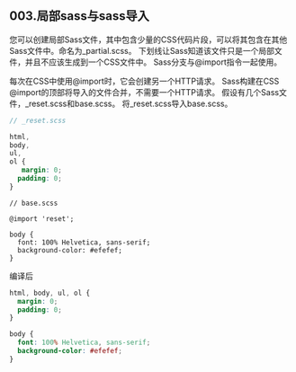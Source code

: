 003.局部sass与sass导入
---

您可以创建局部Sass文件，其中包含少量的CSS代码片段，可以将其包含在其他Sass文件中。命名为_partial.scss。 下划线让Sass知道该文件只是一个局部文件，并且不应该生成到一个CSS文件中。 Sass分支与@import指令一起使用。

每次在CSS中使用@import时，它会创建另一个HTTP请求。 Sass构建在CSS @import的顶部将导入的文件合并，不需要一个HTTP请求。
假设有几个Sass文件，_reset.scss和base.scss。 将_reset.scss导入base.scss。

```scss
// _reset.scss

html,
body,
ul,
ol {
   margin: 0;
  padding: 0;
}
```

```
// base.scss

@import 'reset';

body {
  font: 100% Helvetica, sans-serif;
  background-color: #efefef;
}
```

编译后
```css
html, body, ul, ol {
  margin: 0;
  padding: 0;
}

body {
  font: 100% Helvetica, sans-serif;
  background-color: #efefef;
}
```